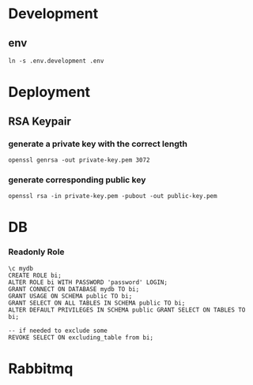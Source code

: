 
# Development
## env
```ln -s .env.development .env```


# Deployment
## RSA Keypair

### generate a private key with the correct length
```openssl genrsa -out private-key.pem 3072```

### generate corresponding public key
```openssl rsa -in private-key.pem -pubout -out public-key.pem```

# DB
### Readonly Role
```postgresql
\c mydb
CREATE ROLE bi;
ALTER ROLE bi WITH PASSWORD 'password' LOGIN;
GRANT CONNECT ON DATABASE mydb TO bi;
GRANT USAGE ON SCHEMA public TO bi;
GRANT SELECT ON ALL TABLES IN SCHEMA public TO bi;
ALTER DEFAULT PRIVILEGES IN SCHEMA public GRANT SELECT ON TABLES TO bi;

-- if needed to exclude some
REVOKE SELECT ON excluding_table from bi;
```

# Rabbitmq

